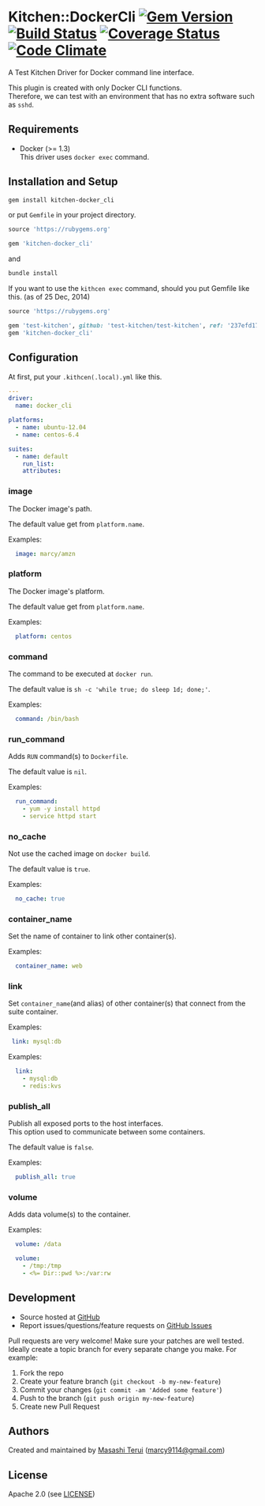 # <a name="title"></a> Kitchen::DockerCli [![Gem Version](https://badge.fury.io/rb/kitchen-docker_cli.svg)](http://badge.fury.io/rb/kitchen-docker_cli) [![Build Status](https://travis-ci.org/marcy-terui/kitchen-docker_cli.svg?branch=master)](https://travis-ci.org/marcy-terui/kitchen-docker_cli) [![Coverage Status](https://coveralls.io/repos/marcy-terui/kitchen-docker_cli/badge.png)](https://coveralls.io/r/marcy-terui/kitchen-docker_cli) [![Code Climate](https://codeclimate.com/github/marcy-terui/kitchen-docker_cli/badges/gpa.svg)](https://codeclimate.com/github/marcy-terui/kitchen-docker_cli)

A Test Kitchen Driver for Docker command line interface.

This plugin is created with only Docker CLI functions.  
Therefore, we can test with an environment that has no extra software such as ```sshd```.

## <a name="requirements"></a> Requirements

- Docker (>= 1.3)  
This driver uses ```docker exec``` command.

## <a name="installation"></a> Installation and Setup

```sh
gem install kitchen-docker_cli
```

or put ```Gemfile``` in your project directory.

```ruby
source 'https://rubygems.org'

gem 'kitchen-docker_cli'
```

and

```sh
bundle install
```

If you want to use the ```kithcen exec``` command, should you put Gemfile like this. (as of 25 Dec, 2014)

```ruby
source 'https://rubygems.org'

gem 'test-kitchen', github: 'test-kitchen/test-kitchen', ref: '237efd17dbcafd0c1334134e3f26b050f2ef49d5'
gem 'kitchen-docker_cli'
```

## <a name="config"></a> Configuration

At first, put your ```.kithcen(.local).yml``` like this.

```yml
---
driver:
  name: docker_cli

platforms:
  - name: ubuntu-12.04
  - name: centos-6.4

suites:
  - name: default
    run_list:
    attributes:
```

### image

The Docker image's path.

The default value get from ```platform.name```.

Examples:

```yml
  image: marcy/amzn
```

### platform

The Docker image's platform.

The default value get from ```platform.name```.

Examples:

```yml
  platform: centos
```

### command

The command to be executed at ```docker run```.

The default value is ```sh -c 'while true; do sleep 1d; done;'```.

Examples:

```yml
  command: /bin/bash
```

### run_command

Adds ```RUN``` command(s) to ```Dockerfile```.

The default value is ```nil```.

Examples:

```yml
  run_command:
    - yum -y install httpd
    - service httpd start
```

### no_cache

Not use the cached image on ```docker build```.

The default value is ```true```.

Examples:

```yml
  no_cache: true
```

### container_name

Set the name of container to link other container(s).

Examples:

```yml
  container_name: web
```

### link

Set ```container_name```(and alias) of other container(s) that connect from the suite container.

Examples:

```yml
 link: mysql:db
```

Examples:

```yml
  link:
    - mysql:db
    - redis:kvs
```

### publish_all

Publish all exposed ports to the host interfaces.  
This option used to communicate between some containers.

The default value is `false`.

Examples:

```yml
  publish_all: true
```

### volume

Adds data volume(s) to the container.

Examples:

```yml
  volume: /data
```

```yml
  volume:
    - /tmp:/tmp
    - <%= Dir::pwd %>:/var:rw
```

## <a name="development"></a> Development

* Source hosted at [GitHub][repo]
* Report issues/questions/feature requests on [GitHub Issues][issues]

Pull requests are very welcome! Make sure your patches are well tested.
Ideally create a topic branch for every separate change you make. For
example:

1. Fork the repo
2. Create your feature branch (`git checkout -b my-new-feature`)
3. Commit your changes (`git commit -am 'Added some feature'`)
4. Push to the branch (`git push origin my-new-feature`)
5. Create new Pull Request

## <a name="authors"></a> Authors

Created and maintained by [Masashi Terui][author] (<marcy9114@gmail.com>)

## <a name="license"></a> License

Apache 2.0 (see [LICENSE][license])


[author]:           https://github.com/marcy-terui
[issues]:           https://github.com/marcy-terui/kitchen-docker_cli/issues
[license]:          https://github.com/marcy-terui/kitchen-docker_cli/blob/master/LICENSE
[repo]:             https://github.com/marcy-terui/kitchen-docker_cli
[driver_usage]:     http://docs.kitchen-ci.org/drivers/usage
[chef_omnibus_dl]:  http://www.getchef.com/chef/install/
